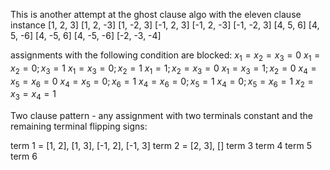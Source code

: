 This is another attempt at the ghost clause algo with the eleven
clause instance
[1, 2, 3]
[1, 2, -3]
[1, -2, 3]
[-1, 2, 3]
[-1, 2, -3]
[-1, -2, 3]
[4, 5, 6]
[4, 5, -6]
[4, -5, 6]
[4, -5, -6]
[-2, -3, -4]

assignments with the following condition are blocked:
$x_1 = x_2 = x_3 = 0$
$x_1 = x_2 = 0; x_3 = 1$
$x_1 = x_3 = 0; x_2 = 1$
$x_1 = 1; x_2 = x_3 = 0$
$x_1 = x_3 = 1; x_2 = 0$
$x_4 = x_5 = x_6 = 0$
$x_4 = x_5 = 0; x_6 = 1$
$x_4 = x_6 = 0; x_5 = 1$
$x_4 = 0; x_5 = x_6 = 1$
$x_2 = x_3 = x_4 = 1$

Two clause pattern - any assignment with two terminals constant and the
remaining terminal flipping signs:

term 1 = [1, 2], [1, 3], [-1, 2], [-1, 3]
term 2 = [2, 3], []
term 3
term 4
term 5
term 6
